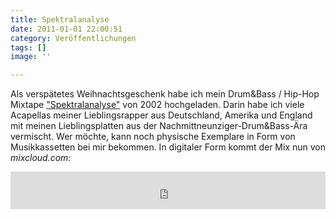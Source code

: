 ```yaml
---
title: Spektralanalyse
date: 2011-01-01 22:00:51
category: Veröffentlichungen
tags: []
image: ''

---
```


Als verspätetes Weihnachtsgeschenk habe ich mein Drum&Bass / Hip-Hop Mixtape ["Spektralanalyse"](http://www.misantropolis.de/musik/spektralanalyse/) von 2002 hochgeladen. Darin habe ich viele Acapellas meiner Lieblingsrapper aus Deutschland, Amerika und England mit meinen Lieblingsplatten aus der Nachmittneunziger-Drum&Bass-Ära vermischt. Wer möchte, kann noch physische Exemplare in Form von Musikkassetten bei mir bekommen. In digitaler Form kommt der Mix nun von *mixcloud.com*:  
<iframe width="100%" height="60" src="https://www.mixcloud.com/widget/iframe/?hide\_cover=1&mini=1&feed=%2Fmisanthrop%2Fdj-fors-aka-misanthrop-spektralanalyse%2F" frameborder="0" ></iframe>
